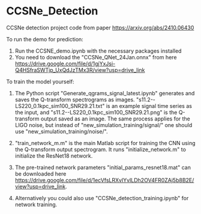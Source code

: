 # CCSNe_Detection
CCSNe detection project code from paper https://arxiv.org/abs/2410.06430

To run the demo for prediction:

1. Run the CCSNE_demo.ipynb with the necessary packages installed
2. You need to download the "CCSNe_QNet_24Jan.onnx" from here https://drive.google.com/file/d/1gjYxJsi-Q4HSfraSWTjp_UxQdJzTMx3R/view?usp=drive_link

To train the model yourself:

1. The Python script "Generate_qgrams_signal_latest.ipynb" generates and saves the Q-transform spectrograms as images. "s11.2--LS220_0.1kpc_sim100_SNR29.21.txt" is an example signal time series as the input, and "s11.2--LS220_0.1kpc_sim100_SNR29.21.png" is the Q-transform output saved as an image. The same process applies for the LIGO noise, but instead of "new_simulation_training/signal/" one should use "new_simulation_training/noise/".

2. "train_network_m.m" is the main Matlab script for training the CNN using the Q-transform output spectrogram. It runs "initialize_network.m" to initialize the ResNet18 network.

3. The pre-trained network parameters "initial_params_resnet18.mat" can be downloaded here https://drive.google.com/file/d/1ecVfsLRXvlYvILDh2OV4FR0ZAj5b8B2E/view?usp=drive_link.

4. Alternatively you could also use "CCSNe_detection_training.ipynb" for network training.

